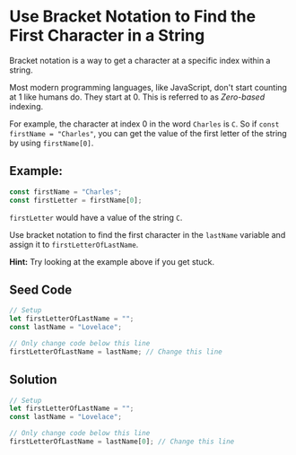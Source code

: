 # Use Bracket Notation to Find the First Character in a String

Bracket notation is a way to get a character at a specific index within a string.

Most modern programming languages, like JavaScript, don't start counting at 1 like humans do. They start at 0. This is referred to as *Zero-based* indexing.

For example, the character at index 0 in the word `Charles` is `C`. So if `const firstName = "Charles"`, you can get the value of the first letter of the string by using `firstName[0]`.

## Example:

```javascript
const firstName = "Charles";
const firstLetter = firstName[0];
```

`firstLetter` would have a value of the string `C`.

Use bracket notation to find the first character in the `lastName` variable and assign it to `firstLetterOfLastName`.

**Hint:** Try looking at the example above if you get stuck.

## Seed Code

```javascript
// Setup
let firstLetterOfLastName = "";
const lastName = "Lovelace";

// Only change code below this line
firstLetterOfLastName = lastName; // Change this line
```

## Solution

```javascript
// Setup
let firstLetterOfLastName = "";
const lastName = "Lovelace";

// Only change code below this line
firstLetterOfLastName = lastName[0]; // Change this line
```

